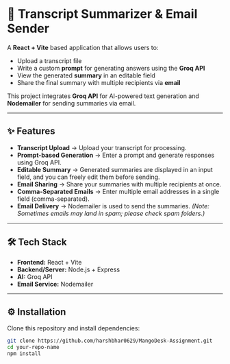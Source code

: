 # 📄 Transcript Summarizer & Email Sender  

A **React + Vite** based application that allows users to:  
- Upload a transcript file  
- Write a custom **prompt** for generating answers using the **Groq API**  
- View the generated **summary** in an editable field  
- Share the final summary with multiple recipients via **email**  

This project integrates **Groq API** for AI-powered text generation and **Nodemailer** for sending summaries via email.  

---

## ✨ Features  

- **Transcript Upload** → Upload your transcript for processing.  
- **Prompt-based Generation** → Enter a prompt and generate responses using Groq API.  
- **Editable Summary** → Generated summaries are displayed in an input field, and you can freely edit them before sending.  
- **Email Sharing** → Share your summaries with multiple recipients at once.  
- **Comma-Separated Emails** → Enter multiple email addresses in a single field (comma-separated).  
- **Email Delivery** → Nodemailer is used to send the summaries. *(Note: Sometimes emails may land in spam; please check spam folders.)*  

---

## 🛠️ Tech Stack  

- **Frontend:** React + Vite  
- **Backend/Server:** Node.js + Express  
- **AI:** Groq API  
- **Email Service:** Nodemailer  

---

## ⚙️ Installation  

Clone this repository and install dependencies:  

```bash
git clone https://github.com/harshbhar0629/MangoDesk-Assignment.git
cd your-repo-name
npm install
